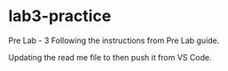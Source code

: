 # lab3-practice
Pre Lab - 3
Following the instructions from Pre Lab guide.

Updating the read me file to then push it from VS Code.